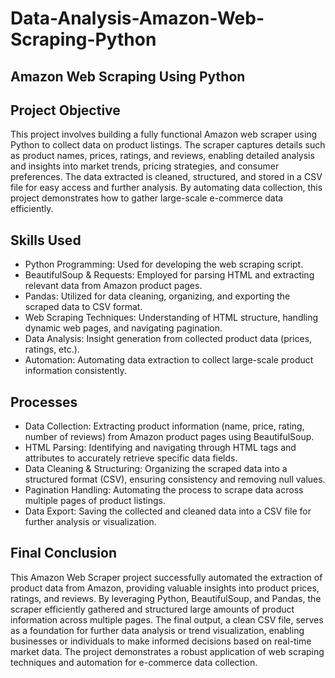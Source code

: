 # Data-Analysis-Amazon-Web-Scraping-Python
## Amazon Web Scraping Using Python

## Project Objective
This project involves building a fully functional Amazon web scraper using Python to collect data on product listings. The scraper captures details such as product names, prices, ratings, and reviews, enabling detailed analysis and insights into market trends, pricing strategies, and consumer preferences. The data extracted is cleaned, structured, and stored in a CSV file for easy access and further analysis. By automating data collection, this project demonstrates how to gather large-scale e-commerce data efficiently.

## Skills Used
- Python Programming: Used for developing the web scraping script.
- BeautifulSoup & Requests: Employed for parsing HTML and extracting relevant data from Amazon product pages.
- Pandas: Utilized for data cleaning, organizing, and exporting the scraped data to CSV format.
- Web Scraping Techniques: Understanding of HTML structure, handling dynamic web pages, and navigating pagination.
- Data Analysis: Insight generation from collected product data (prices, ratings, etc.).
- Automation: Automating data extraction to collect large-scale product information consistently.

## Processes
- Data Collection: Extracting product information (name, price, rating, number of reviews) from Amazon product pages using BeautifulSoup.
- HTML Parsing: Identifying and navigating through HTML tags and attributes to accurately retrieve specific data fields.
- Data Cleaning & Structuring: Organizing the scraped data into a structured format (CSV), ensuring consistency and removing null values.
- Pagination Handling: Automating the process to scrape data across multiple pages of product listings.
- Data Export: Saving the collected and cleaned data into a CSV file for further analysis or visualization.

## Final Conclusion
This Amazon Web Scraper project successfully automated the extraction of product data from Amazon, providing valuable insights into product prices, ratings, and reviews. By leveraging Python, BeautifulSoup, and Pandas, the scraper efficiently gathered and structured large amounts of product information across multiple pages. The final output, a clean CSV file, serves as a foundation for further data analysis or trend visualization, enabling businesses or individuals to make informed decisions based on real-time market data. The project demonstrates a robust application of web scraping techniques and automation for e-commerce data collection.
